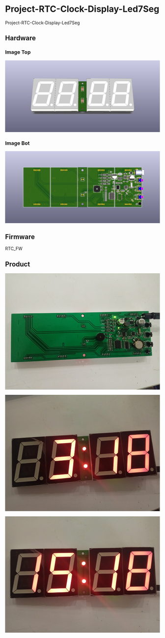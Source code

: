 # Project-RTC-Clock-Display-Led7Seg
Project-RTC-Clock-Display-Led7Seg

## Hardware

### Image Top

![Image Top](/assets/RTC-Clock-Display-Led-7Seg-top.png)

### Image Bot

![Image Top](/assets/RTC-Clock-Display-Led-7Seg-bot.png)

## Firmware
RTC_FW

## Product

![Image Top](/assets/image1.jpg)

![Image Top](/assets/image2.jpg)

![Image Top](/assets/image3.jpg)